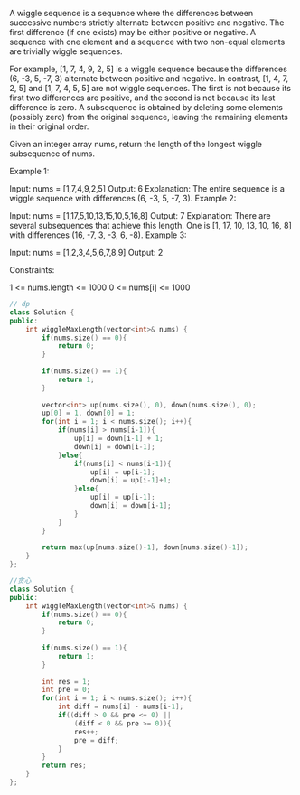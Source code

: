 A wiggle sequence is a sequence where the differences between successive numbers strictly alternate between positive and negative. The first difference (if one exists) may be either positive or negative. A sequence with one element and a sequence with two non-equal elements are trivially wiggle sequences.

For example, [1, 7, 4, 9, 2, 5] is a wiggle sequence because the differences (6, -3, 5, -7, 3) alternate between positive and negative.
In contrast, [1, 4, 7, 2, 5] and [1, 7, 4, 5, 5] are not wiggle sequences. The first is not because its first two differences are positive, and the second is not because its last difference is zero.
A subsequence is obtained by deleting some elements (possibly zero) from the original sequence, leaving the remaining elements in their original order.

Given an integer array nums, return the length of the longest wiggle subsequence of nums.

 

Example 1:

Input: nums = [1,7,4,9,2,5]
Output: 6
Explanation: The entire sequence is a wiggle sequence with differences (6, -3, 5, -7, 3).
Example 2:

Input: nums = [1,17,5,10,13,15,10,5,16,8]
Output: 7
Explanation: There are several subsequences that achieve this length.
One is [1, 17, 10, 13, 10, 16, 8] with differences (16, -7, 3, -3, 6, -8).
Example 3:

Input: nums = [1,2,3,4,5,6,7,8,9]
Output: 2
 

Constraints:

1 <= nums.length <= 1000
0 <= nums[i] <= 1000

```cpp
// dp
class Solution {
public:
    int wiggleMaxLength(vector<int>& nums) {
        if(nums.size() == 0){
            return 0;
        }
        
        if(nums.size() == 1){
            return 1;
        }
        
        vector<int> up(nums.size(), 0), down(nums.size(), 0);
        up[0] = 1, down[0] = 1;
        for(int i = 1; i < nums.size(); i++){        
            if(nums[i] > nums[i-1]){
                up[i] = down[i-1] + 1;
                down[i] = down[i-1];
            }else{
                if(nums[i] < nums[i-1]){
                    up[i] = up[i-1];
                    down[i] = up[i-1]+1;
                }else{
                    up[i] = up[i-1];
                    down[i] = down[i-1];
                }
            }
        }
        
        return max(up[nums.size()-1], down[nums.size()-1]);
    }
};
```
```cpp
//贪心
class Solution {
public:
    int wiggleMaxLength(vector<int>& nums) {
        if(nums.size() == 0){
            return 0;
        }
        
        if(nums.size() == 1){
            return 1;
        }
        
        int res = 1;
        int pre = 0;
        for(int i = 1; i < nums.size(); i++){        
            int diff = nums[i] - nums[i-1];
            if((diff > 0 && pre <= 0) || 
                (diff < 0 && pre >= 0)){
                res++;
                pre = diff;
            }
        }
        return res;
    }
};
```
